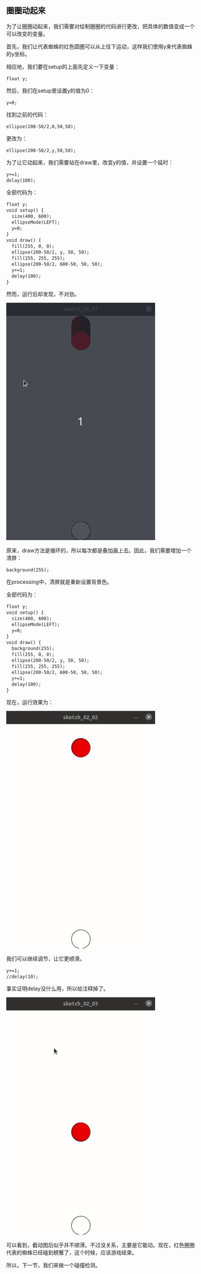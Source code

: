 ## 圈圈动起来

为了让圈圈动起来，我们需要对绘制圈圈的代码进行更改，把具体的数值变成一个可以改变的变量。

首先，我们让代表蜘蛛的红色圆圈可以从上往下运动，这样我们使用y来代表蜘蛛的y坐标。

相应地，我们要在setup的上面先定义一下变量：

```
float y;
```

然后，我们在setup里设置y的值为0：

```
y=0;
```

找到之前的代码：

```
ellipse(200-50/2,0,50,50);
```

更改为：

```
ellipse(200-50/2,y,50,50);
```

为了让它动起来，我们需要站在draw里，改变y的值，并设置一个延时：

```
y+=1;
delay(100);
```

全部代码为：

```
float y;
void setup() {
  size(400, 600);
  ellipseMode(LEFT);
  y=0;
}
void draw() {
  fill(255, 0, 0);
  ellipse(200-50/2, y, 50, 50);
  fill(255, 255, 255);
  ellipse(200-50/2, 600-50, 50, 50);
  y+=1;
  delay(100);
}

```

然而，运行后却发现，不对劲。

![](02/1.gif)

原来，draw方法是循环的，所以每次都是叠加画上去。因此，我们需要增加一个清屏：

```
background(255);
```

在processing中，清屏就是重新设置背景色。

全部代码为：

```
float y;
void setup() {
  size(400, 600);
  ellipseMode(LEFT);
  y=0;
}
void draw() {
  background(255);
  fill(255, 0, 0);
  ellipse(200-50/2, y, 50, 50);
  fill(255, 255, 255);
  ellipse(200-50/2, 600-50, 50, 50);
  y+=1;
  delay(100);
}
```

现在，运行效果为：

![](02/2.gif)

我们可以继续调节，让它更顺滑。

```
y+=1;
//delay(10);
```

事实证明delay没什么用，所以给注释掉了。

![](02/3.gif)

可以看到，截动图后似乎并不顺滑。不过没关系，主要是它能动。现在，红色圈圈代表的蜘蛛已经碰到螃蟹了，这个时候，应该游戏结束。

所以，下一节，我们来做一个碰撞检测。